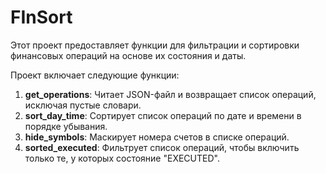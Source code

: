 # FInSort
Этот проект предоставляет функции для фильтрации и сортировки финансовых операций на основе их состояния и даты.

Проект включает следующие функции:
1. **get_operations**: Читает JSON-файл и возвращает список операций, исключая пустые словари.
2. **sort_day_time**: Сортирует список операций по дате и времени в порядке убывания.
3. **hide_symbols**: Маскирует номера счетов в списке операций.
4. **sorted_executed**: Фильтрует список операций, чтобы включить только те, у которых состояние "EXECUTED".
